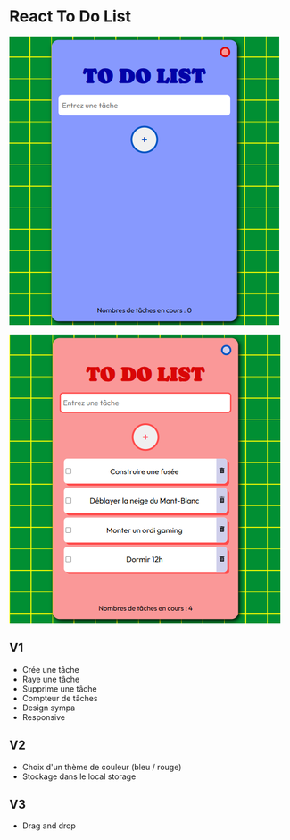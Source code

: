 # React To Do List

![Blue version](/src/assets/todolist-1.png)

![Red version](/src/assets/todolist-2.png)


## V1
- Crée une tâche
- Raye une tâche
- Supprime une tâche
- Compteur de tâches
- Design sympa
- Responsive

## V2
- Choix d'un thème de couleur (bleu / rouge)
- Stockage dans le local storage

## V3
- Drag and drop